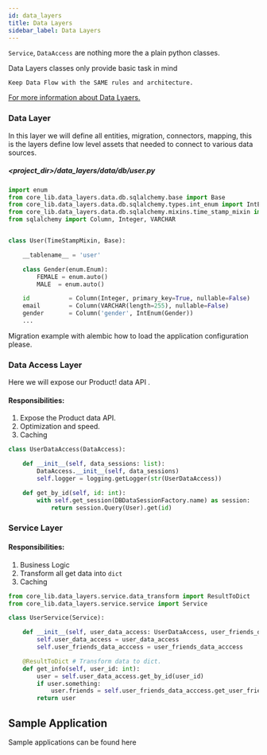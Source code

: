 ```yaml
---
id: data_layers
title: Data Layers
sidebar_label: Data Layers
---
```


`Service`, `DataAccess` are nothing more the a plain python classes.

Data Layers classes only provide basic task in mind 

```
Keep Data Flow with the SAME rules and architecture.
```

[For more information about Data Lyaers.](#atricle_layers.md)

### Data Layer

In this layer we will define all entities, migration, connectors, mapping, this is the layers define low level assets that needed to connect to various data sources.

##### <project_dir>/data_layers/data/db/user.py

```python
import enum
from core_lib.data_layers.data.db.sqlalchemy.base import Base
from core_lib.data_layers.data.db.sqlalchemy.types.int_enum import IntEnum
from core_lib.data_layers.data.db.sqlalchemy.mixins.time_stamp_mixin import TimeStampMixin
from sqlalchemy import Column, Integer, VARCHAR


class User(TimeStampMixin, Base):

    __tablename__ = 'user'

    class Gender(enum.Enum):
        FEMALE = enum.auto()
        MALE  = enum.auto()

    id           = Column(Integer, primary_key=True, nullable=False)
    email        = Column(VARCHAR(length=255), nullable=False)
    gender       = Column('gender', IntEnum(Gender))
	...
```

Migration example with alembic how to load the application configuration please.

### Data Access Layer

Here we will expose our Product! data API .

#### Responsibilities: 

1. Expose the Product data API. 
2. Optimization and speed.
3. Caching

```python
class UserDataAccess(DataAccess):

    def __init__(self, data_sessions: list):
        DataAccess.__init__(self, data_sessions)
        self.logger = logging.getLogger(str(UserDataAccess))

    def get_by_id(self, id: int):
        with self.get_session(DBDataSessionFactory.name) as session:
            return session.Query(User).get(id)
```

### Service Layer

#### Responsibilities: 

1. Business Logic
2. Transform all get data into `dict`
3. Caching

```python
from core_lib.data_layers.service.data_transform import ResultToDict
from core_lib.data_layers.service.service import Service

class UserService(Service):

    def __init__(self, user_data_access: UserDataAccess, user_friends_data_acccess: UserFriendsDataAccess):
        self.user_data_access = user_data_access
        self.user_friends_data_acccess = user_friends_data_acccess

    @ResultToDict # Transform data to dict. 
    def get_info(self, user_id: int):
        user = self.user_data_access.get_by_id(user_id)
        if user.something:
            user.friends = self.user_friends_data_acccess.get_user_friends(user_id)
        return user
```



## Sample Application

Sample applications can be found here 